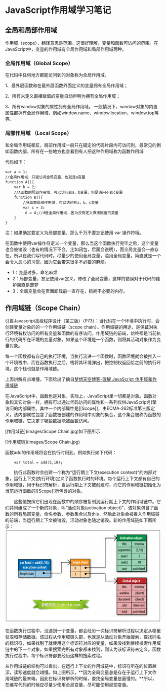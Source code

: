 # JavaScript作用域学习笔记 

## 全局和局部作用域
作用域（scope），翻译意思是范围。这很好理解，变量和函数可访问的范围。在JavaScript中，变量的作用域有全局作用域和局部作用域两种。
### 全局作用域（Global Scope）
在代码中任何地方都能访问到的对象称为全局作用域。

1、最外层函数和在最外层函数外面定义的变量拥有全局作用域；

2、所有末定义直接赋值的变量自动声明为拥有全局作用域；

3、所有window对象的属性拥有全局作用域。
一般情况下，window对象的内置属性都拥有全局作用域，例如window.name、window.location、window.top等等。
### 局部作用域 （Local Scope）
和全局作用域相反，局部作用域一般只在固定的代码片段内可访问到，最常见的例如函数内部，所有在一些地方也会看到有人把这种作用域称为函数作用域

代码如下：

    var a = 1;
    //全局作用域，只能访问全局变量，也就是a变量
    function A(){
        var b = 2;
        //A函数的局部作用域，可以访问到a，b变量，但是访问不到c变量
        function B(){
            //B函数局部作用域，可以访问到a，b，c变量
            var c = 3;
             d = 4;//d是全局作用域，因为没有定义直接赋值的变量
        }
    }

注：如果确定要定义为局部变量，那么千万不要忘记使用 var 操作符哦。 

在函数中使用var操作符定义一个变量，那么当这个函数执行完毕之后，这个变量也会被销毁（也有的情况下不会，比如闭包，后面会说明），而全局变量会一直存在。所以在我们写代码时，尽量少的使用全局变量，滥用全局变量，简直就是一个会令人恶心的习惯，因为它会带来很多不必要的麻烦。


* 1：变量过多，命名麻烦
* 2：局部变量，忘记使用var定义，修改了全局变量，这样的错误对于代码的维护简直是噩梦
* 3：全局变量会在页面卸载前一直存在，损耗不必要的内存。

##  作用域链（Scope Chain）
引自Javascript高级程序设计（第三版）（P73）：当代码在一个环境中执行时，会创建变量对象的的一个作用域链（scope chain）。作用域链的用途，是保证对执行环境有权访问的所有变量和函数的有序访问。作用域链的前端，始终都是当前执行的代码所在环境的变量对象。如果这个环境是一个函数，则将其活动对象作为变量对象。

每一个函数都有自己的执行环境，当执行流进一个函数时，函数环境就会被推入一个环境栈中，而在函数执行之后，栈将其环境弹出，把控制权返回给之前的执行环境，这个栈也就是作用域链。

上面讲解有点难懂，下面给出了摘自[梦想天空博客-理解 JavaScript 作用域和作用域链](http://www.cnblogs.com/lhb25/archive/2011/09/06/javascript-scope-chain.html)

在JavaScript中，函数也是对象，实际上，JavaScript里一切都是对象。函数对象和其它对象一样，拥有可以通过代码访问的属性和一系列仅供JavaScript引擎访问的内部属性。其中一个内部属性是[[Scope]]，由ECMA-262标准第三版定义，该内部属性包含了函数被创建的作用域中对象的集合，这个集合被称为函数的作用域链，它决定了哪些数据能被函数访问。

[作用域链](images/Scope Chain.jpg)如下图所示

![作用域链](images/Scope Chain.jpg)

函数add的作用域将会在执行时用到。例如执行如下代码：

        var total = add(5,10);

　　执行此函数时会创建一个称为“运行期上下文(execution context)”的内部对象，运行上下文(执行环境)定义了函数执行时的环境。每个运行上下文都有自己的作用域链，用于标识符解析，当运行期上下文被创建时，而它的作用域链初始化为当前运行函数的[[Scope]]所包含的对象。

　　这些值按照它们出现在函数中的顺序被复制到运行期上下文的作用域链中。它们共同组成了一个新的对象，叫“活动对象(activation object)”，该对象包含了函数的所有局部变量、命名参数、参数集合以及this，然后此对象会被推入作用域链的前端，当运行期上下文被销毁，活动对象也随之销毁。新的作用域链如下图所示：
　　
![New Scope Chain](images/newScopeChain.jpg)

在函数执行过程中，没遇到一个变量，都会经历一次标识符解析过程以决定从哪里获取和存储数据。该过程从作用域链头部，也就是从活动对象开始搜索，查找同名的标识符，如果找到了就使用这个标识符对应的变量，如果没找到继续搜索作用域链中的下一个对象，如果搜索完所有对象都未找到，则认为该标识符未定义。函数执行过程中，每个标识符都要经历这样的搜索过程。

从作用域链的结构可以看出，在运行上下文的作用域链中，标识符所在的位置越深，读写速度就会越慢。如上图所示，**因为全局变量总是存在于运行上下文作用域链的最末端，因此在标识符解析的时候，查找全局变量是最慢的。**所以，在编写代码的时候应尽量少使用全局变量，尽可能使用局部变量。
